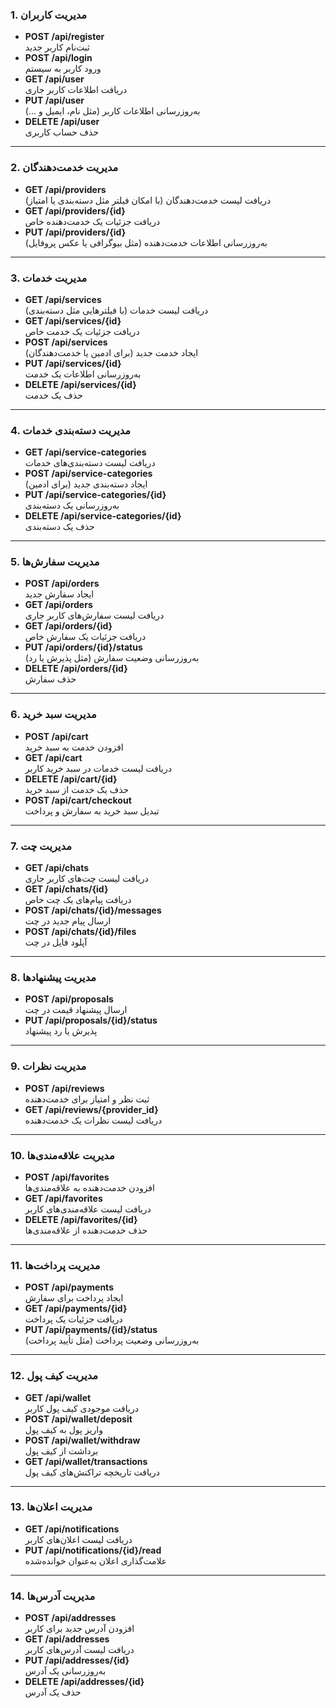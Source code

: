 ### **1. مدیریت کاربران**

- **POST /api/register**  
    ثبت‌نام کاربر جدید
- **POST /api/login**  
    ورود کاربر به سیستم
- **GET /api/user**  
    دریافت اطلاعات کاربر جاری
- **PUT /api/user**  
    به‌روزرسانی اطلاعات کاربر (مثل نام، ایمیل و ...)
- **DELETE /api/user**  
    حذف حساب کاربری

---

### **2. مدیریت خدمت‌دهندگان**

- **GET /api/providers**  
    دریافت لیست خدمت‌دهندگان (با امکان فیلتر مثل دسته‌بندی یا امتیاز)
- **GET /api/providers/{id}**  
    دریافت جزئیات یک خدمت‌دهنده خاص
- **PUT /api/providers/{id}**  
    به‌روزرسانی اطلاعات خدمت‌دهنده (مثل بیوگرافی یا عکس پروفایل)

---

### **3. مدیریت خدمات**

- **GET /api/services**  
    دریافت لیست خدمات (با فیلترهایی مثل دسته‌بندی)
- **GET /api/services/{id}**  
    دریافت جزئیات یک خدمت خاص
- **POST /api/services**  
    ایجاد خدمت جدید (برای ادمین یا خدمت‌دهندگان)
- **PUT /api/services/{id}**  
    به‌روزرسانی اطلاعات یک خدمت
- **DELETE /api/services/{id}**  
    حذف یک خدمت

---

### **4. مدیریت دسته‌بندی خدمات**

- **GET /api/service-categories**  
    دریافت لیست دسته‌بندی‌های خدمات
- **POST /api/service-categories**  
    ایجاد دسته‌بندی جدید (برای ادمین)
- **PUT /api/service-categories/{id}**  
    به‌روزرسانی یک دسته‌بندی
- **DELETE /api/service-categories/{id}**  
    حذف یک دسته‌بندی

---

### **5. مدیریت سفارش‌ها**

- **POST /api/orders**  
    ایجاد سفارش جدید
- **GET /api/orders**  
    دریافت لیست سفارش‌های کاربر جاری
- **GET /api/orders/{id}**  
    دریافت جزئیات یک سفارش خاص
- **PUT /api/orders/{id}/status**  
    به‌روزرسانی وضعیت سفارش (مثل پذیرش یا رد)
- **DELETE /api/orders/{id}**  
    حذف سفارش

---

### **6. مدیریت سبد خرید**

- **POST /api/cart**  
    افزودن خدمت به سبد خرید
- **GET /api/cart**  
    دریافت لیست خدمات در سبد خرید کاربر
- **DELETE /api/cart/{id}**  
    حذف یک خدمت از سبد خرید
- **POST /api/cart/checkout**  
    تبدیل سبد خرید به سفارش و پرداخت

---

### **7. مدیریت چت**

- **GET /api/chats**  
    دریافت لیست چت‌های کاربر جاری
- **GET /api/chats/{id}**  
    دریافت پیام‌های یک چت خاص
- **POST /api/chats/{id}/messages**  
    ارسال پیام جدید در چت
- **POST /api/chats/{id}/files**  
    آپلود فایل در چت

---

### **8. مدیریت پیشنهادها**

- **POST /api/proposals**  
    ارسال پیشنهاد قیمت در چت
- **PUT /api/proposals/{id}/status**  
    پذیرش یا رد پیشنهاد

---

### **9. مدیریت نظرات**

- **POST /api/reviews**  
    ثبت نظر و امتیاز برای خدمت‌دهنده
- **GET /api/reviews/{provider_id}**  
    دریافت لیست نظرات یک خدمت‌دهنده

---

### **10. مدیریت علاقه‌مندی‌ها**

- **POST /api/favorites**  
    افزودن خدمت‌دهنده به علاقه‌مندی‌ها
- **GET /api/favorites**  
    دریافت لیست علاقه‌مندی‌های کاربر
- **DELETE /api/favorites/{id}**  
    حذف خدمت‌دهنده از علاقه‌مندی‌ها

---

### **11. مدیریت پرداخت‌ها**

- **POST /api/payments**  
    ایجاد پرداخت برای سفارش
- **GET /api/payments/{id}**  
    دریافت جزئیات یک پرداخت
- **PUT /api/payments/{id}/status**  
    به‌روزرسانی وضعیت پرداخت (مثل تأیید پرداخت)

---

### **12. مدیریت کیف پول**

- **GET /api/wallet**  
    دریافت موجودی کیف پول کاربر
- **POST /api/wallet/deposit**  
    واریز پول به کیف پول
- **POST /api/wallet/withdraw**  
    برداشت از کیف پول
- **GET /api/wallet/transactions**  
    دریافت تاریخچه تراکنش‌های کیف پول

---

### **13. مدیریت اعلان‌ها**

- **GET /api/notifications**  
    دریافت لیست اعلان‌های کاربر
- **PUT /api/notifications/{id}/read**  
    علامت‌گذاری اعلان به‌عنوان خوانده‌شده

---

### **14. مدیریت آدرس‌ها**

- **POST /api/addresses**  
    افزودن آدرس جدید برای کاربر
- **GET /api/addresses**  
    دریافت لیست آدرس‌های کاربر
- **PUT /api/addresses/{id}**  
    به‌روزرسانی یک آدرس
- **DELETE /api/addresses/{id}**  
    حذف یک آدرس
